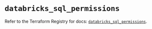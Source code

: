 # `databricks_sql_permissions`

Refer to the Terraform Registry for docs: [`databricks_sql_permissions`](https://registry.terraform.io/providers/databricks/databricks/1.36.0/docs/resources/sql_permissions).
